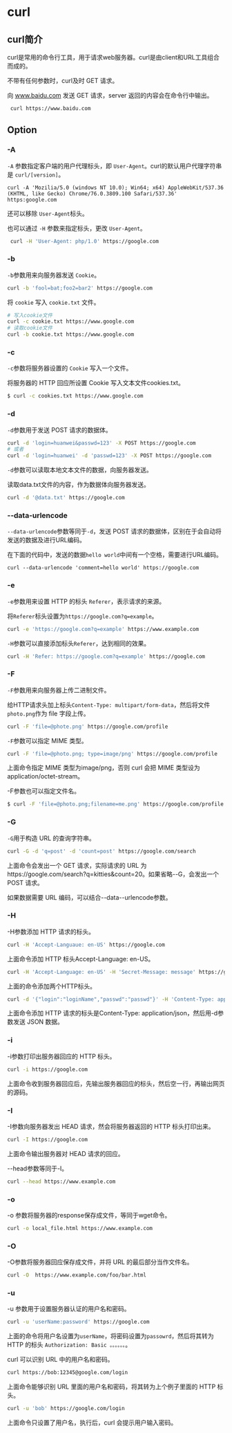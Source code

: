 # curl

## curl简介

curl是常用的命令行工具，用于请求web服务器。curl是由client和URL工具组合而成的。

不带有任何参数时，curl及时 GET 请求。

向 www.baidu.com 发送 GET 请求，server 返回的内容会在命令行中输出。
```bash
 curl https://www.baidu.com
```

## Option

### -A 

`-A` 参数指定客户端的用户代理标头，即 `User-Agent`。curl的默认用户代理字符串是 `curl/[version]`。

`curl -A 'Mozilia/5.0 (windows NT 10.0); Win64; x64) AppleWebKit/537.36 (KHTML, like Gecko) Chrome/76.0.3809.100 Safari/537.36' https:google.com`

还可以移除 `User-Agent`标头。

也可以通过 `-H` 参数来指定标头，更改 `User-Agent`。

```bash
 curl -H 'User-Agent: php/1.0' https://google.com
```

### -b

`-b`参数用来向服务器发送 `Cookie`。

```bash
curl -b 'fool=bat;foo2=bar2' https://google.com
```

将 `cookie` 写入 `cookie.txt` 文件。

```bash
# 写入cookie文件
curl -c cookie.txt https://www.google.com
# 读取cookie文件
curl -b cookie.txt https://www.google.com
```

### -c

`-c`参数将服务器设置的 `Cookie` 写入一个文件。

将服务器的 HTTP 回应所设置 Cookie 写入文本文件cookies.txt。
```bash
$ curl -c cookies.txt https://www.google.com
```

### -d

`-d`参数用于发送 POST 请求的数据体。

```bash
curl -d 'login=huanwei&passwd=123' -X POST https://google.com
# 或者
curl -d 'login=huanwei' -d 'passwd=123' -X POST https://google.com
```

`-d`参数可以读取本地文本文件的数据，向服务器发送。

读取data.txt文件的内容，作为数据体向服务器发送。
```bash
curl -d '@data.txt' https://google.com
```

### --data-urlencode

`--data-urlencode`参数等同于`-d`，发送 POST 请求的数据体，区别在于会自动将发送的数据及进行URL编码。

在下面的代码中，发送的数据`hello world`中间有一个空格，需要进行URL编码。
```
curl --data-urlencode 'comment=hello world' https://google.com
```

### -e

`-e`参数用来设置 HTTP 的标头 `Referer`，表示请求的来源。

将`Referer`标头设置为`https://google.com?q=example`。
```bash
curl -e 'https://google.com?q=example' https://www.example.com
```
`-H`参数可以直接添加标头`Referer`，达到相同的效果。

```bash
curl -H 'Refer: https://google.com?q=example' https://google.com
```

### -F

`-F`参数用来向服务器上传二进制文件。

给HTTP请求头加上标头`Content-Type: multipart/form-data`，然后将文件`photo.png`作为 file 字段上传。
```bash
curl -F 'file=@phote.png' https://google.com/profile
```

`-F`参数可以指定 MIME 类型。

```bash
curl -F 'file=@photo.png; type=image/png' https://google.com/profile
```
上面命令指定 MIME 类型为image/png，否则 curl 会把 MIME 类型设为application/octet-stream。

-F参数也可以指定文件名。

```bash
$ curl -F 'file=@photo.png;filename=me.png' https://google.com/profile
```

### -G

`-G`用于构造 URL 的查询字符串。

```bash
curl -G -d 'q=post' -d 'count=post' https://google.com/search
```

上面命令会发出一个 GET 请求，实际请求的 URL 为https://google.com/search?q=kitties&count=20。如果省略--G，会发出一个 POST 请求。

如果数据需要 URL 编码，可以结合--data--urlencode参数。

### -H

-H参数添加 HTTP 请求的标头。

```bash
curl -H 'Accept-Languaue: en-US' https://google.com
```

上面命令添加 HTTP 标头Accept-Language: en-US。

```bash
curl -H 'Accept-Language: en-US' -H 'Secret-Message: message' https://google.com
```
上面的命令添加两个HTTP标头。

```bash
curl -d '{"login":"loginName","passwd":"passwd"}' -H 'Content-Type: application/json' https://google.com
```

上面命令添加 HTTP 请求的标头是Content-Type: application/json，然后用-d参数发送 JSON 数据。

### -i

-i参数打印出服务器回应的 HTTP 标头。

```bash
curl -i https://google.com
```

上面命令收到服务器回应后，先输出服务器回应的标头，然后空一行，再输出网页的源码。

### -I

-I参数向服务器发出 HEAD 请求，然会将服务器返回的 HTTP 标头打印出来。

```bash
curl -I https://google.com
```

上面命令输出服务器对 HEAD 请求的回应。

--head参数等同于-I。

```bash
curl --head https://www.example.com
```

### -o

-o 参数将服务器的response保存成文件，等同于wget命令。

```bash
curl -o local_file.html https://www.example.com
```

### -O

-O参数将服务器回应保存成文件，并将 URL 的最后部分当作文件名。

```bash
curl -O  https://www.example.com/foo/bar.html
```

### -u

-u 参数用于设置服务器认证的用户名和密码。

```bash
curl -u 'userName:password' https://google.com
```

上面的命令将用户名设置为`userName`，将密码设置为`passowrd`，然后将其转为 HTTP 的标头 `Authorization: Basic 。。。。。。`。

curl 可以识别 URL 中的用户名和密码。

```bash
curl https://bob:12345@google.com/login
```

上面命令能够识别 URL 里面的用户名和密码，将其转为上个例子里面的 HTTP 标头。

```bash
curl -u 'bob' https://google.com/login
```

上面命令只设置了用户名，执行后，curl 会提示用户输入密码。